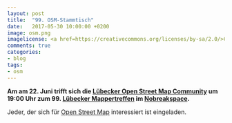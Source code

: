 ```yaml
---
layout: post
title:  "99. OSM-Stammtisch"
date:   2017-05-30 10:00:00 +0200
image: osm.png
imagelicense: <a href=https://creativecommons.org/licenses/by-sa/2.0/>CC BY SA 2.0</a>, <a href=https://wiki.openstreetmap.org/wiki/File:Logo_Luebeck.svg>OSM Lübeck</a>.
comments: true
categories:
- blog
tags:
- osm
---
```

**Am am 22. Juni trifft sich die [Lübecker Open Street Map Community](http://www.osm-luebeck.de/) um 19:00 Uhr zum 99. [Lübecker Mappertreffen](https://wiki.openstreetmap.org/wiki/L%C3%BCbecker_Mappertreffen) im [Nobreakspace](http://chaotikum.org/hackerspace:nbsp).**
<!--more-->
Jeder, der sich für [Open Street Map](https://www.openstreetmap.org/) interessiert ist eingeladen.
